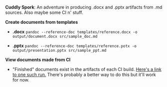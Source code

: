 **Cuddly Spork**: An adventure in producing .docx and .pptx artifacts from .md sources. Also maybe some CI n' stuff.

**Create documents from templates**

* **.docx** `pandoc --reference-doc templates/reference.docx -o output/document.docx src/sample_doc.md`

* **.pptx** `pandoc --reference-doc templates/reference.potx -o output/presentation.pptx src/sample_ppt.md`

**View documents made from CI**

* "Finished" documents exist in the artifacts of each CI build. [Here's a link to one such run.](https://github.com/samayer12/cusp/runs/837238119) There's probably a better way to do this but it'll work for now.
